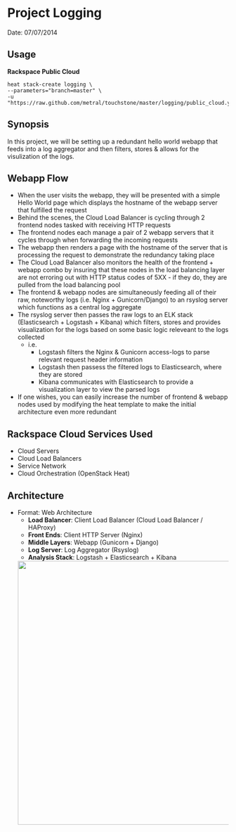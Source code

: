 # Project Logging

Date: 07/07/2014

## Usage

**Rackspace Public Cloud**

```
heat stack-create logging \
--parameters="branch=master" \
-u "https://raw.github.com/metral/touchstone/master/logging/public_cloud.yaml
```

## Synopsis
In this project, we will be setting up a redundant hello world webapp that
feeds into a log aggregator and then filters, stores & allows for the
visulization of the logs.

## Webapp Flow
  * When the user visits the webapp, they will be presented with a simple Hello World page which displays the hostname of the webapp server that fulfilled the request
  * Behind the scenes, the Cloud Load Balancer is cycling through 2 frontend nodes tasked with receiving HTTP requests
  * The frontend nodes each manage a pair of 2 webapp servers that it cycles through when forwarding the incoming requests
  * The webapp then renders a page with the hostname of the server that is processing the request to demonstrate the redundancy taking place
  * The Cloud Load Balancer also monitors the health of the frontend + webapp combo by insuring that these nodes in the load balancing layer are not erroring out with HTTP status codes of 5XX - if they do, they are pulled from the load balancing pool
  * The frontend & webapp nodes are simultaneously feeding all of their raw, noteworthy logs (i.e. Nginx + Gunicorn/Django) to an rsyslog server which functions as a central log aggregate
  * The rsyslog server then passes the raw logs to an ELK stack (Elasticsearch + Logstash + Kibana) which filters, stores and provides visualization for the logs based on some basic logic releveant to the logs collected
    * i.e.
      * Logstash filters the Nginx & Gunicorn access-logs to parse relevant request header information
      * Logstash then passess the filtered logs to Elasticsearch, where they are stored
      * Kibana communicates with Elasticsearch to provide a visualization layer to view the parsed logs
  * If one wishes, you can easily increase the number of frontend & webapp nodes used by modifying the heat template to make the initial architecture even more redundant 

## Rackspace Cloud Services Used
  * Cloud Servers
  * Cloud Load Balancers
  * Service Network
  * Cloud Orchestration (OpenStack Heat)

## Architecture
  * Format: Web Architecture
    * **Load Balancer**: Client Load Balancer (Cloud Load Balancer / HAProxy)
    * **Front Ends**: Client HTTP Server (Nginx)
    * **Middle Layers**: Webapp (Gunicorn + Django)
    * **Log Server**: Log Aggregator (Rsyslog)
    * **Analysis Stack**: Logstash + Elasticsearch + Kibana
    <div><img src="https://raw.github.com/metral/touchstone/dev/logging/extras/logging.jpg" height="600" width="700"></div>
